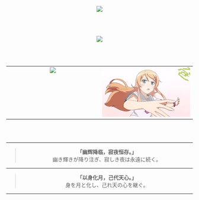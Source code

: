 <!-- 🌑 幽辉月阙 · 打字机欢迎语 -->
<p align="center">
  <img src="https://readme-typing-svg.demolab.com?font=Noto+Serif+JP&size=22&pause=1500&color=B388EB&center=true&width=600&lines=不知是梦的缘故，流离之人追逐幻影。;夢のせいか、彷徨う者は幻を追う。" />
</p>

<br><br>

<!-- 🌊 波浪分隔 · 梦幻色 -->
<p align="center">
  <img src="https://capsule-render.vercel.app/api?type=waving&color=0:B388EB,100:7c5cc4&height=100&section=header&text=幽辉月阙&fontSize=32&fontColor=ffffff" />
</p>

<br><br>

<!-- 🌌 技术图 + 动图 并排展示 -->
<table align="center">
  <tr>
    <!-- 左图：语言图 -->
    <td align="center" valign="top" width="50%">
      <img src="https://github-readme-stats.vercel.app/api/top-langs/?username=Qimin-Shen&layout=compact&theme=radical" width="400"/>
    </td>
    <!-- 右图：Kirino 动图 -->
    <td align="center" valign="top" width="50%">
      <img src="./assets/kirino.gif" width="400"/>
    </td>

  </tr>
</table>

<br><br>

---

<!-- 📖 心象 · 展示语录 -->
<blockquote align="center">
  <strong>「幽辉降临，寂夜恒存。」</strong><br>
  幽き輝きが降り注ぎ、寂しき夜は永遠に続く。<br>
</blockquote>

---

<!-- 🌙 结语 -->
<blockquote align="center">
  <strong>「以身化月，己代天心。」</strong><br>
  身を月と化し、己れ天の心を継ぐ。<br>
</blockquote>

---
